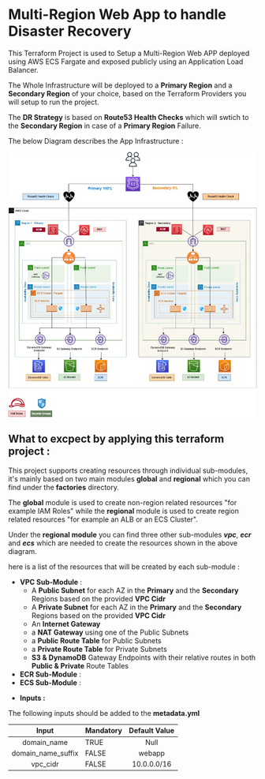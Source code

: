 # Multi-Region Web App to handle Disaster Recovery

This Terraform Project is used to Setup a Multi-Region Web APP deployed using AWS ECS Fargate and exposed publicly using an Application Load Balancer.

The Whole Infrastructure will be deployed to a **Primary Region** and a **Secondary Region** of your choice, based on the Terraform Providers you will setup to run the project.

The **DR Strategy** is based on **Route53 Health Checks** which will swtich to the **Secondary Region** in case of a **Primary Region** Failure.

The below Diagram describes the App Infrastructure :

![plot](./img/infra.jpg)

## **What to excpect by applying this terraform project :**
This project supports creating resources through individual sub-modules, it's mainly based on two main modules **global** and **regional** which you can find under the **factories** directory.

The **global** module is used to create non-region related resources "for example IAM Roles" while the **regional** module is used to create region related resources "for example an ALB or an ECS Cluster".

Under the **regional module** you can find three other sub-modules ***vpc***, ***ecr*** and ***ecs*** which are needed to create the resources shown in the above diagram.

here is a list of the resources that will be created by each sub-module :

- **VPC Sub-Module** :
    - A **Public Subnet** for each AZ in the **Primary** and the **Secondary** Regions based on the provided **VPC Cidr**
    - A **Private Subnet** for each AZ in the **Primary** and the **Secondary** Regions based on the provided **VPC Cidr**
    - An **Internet Gateway**
    - a **NAT Gateway** using one of the Public Subnets
    - a **Public Route Table** for Public Subnets
    - a **Private Route Table** for Private Subnets
    - **S3 & DynamoDB** Gateway Endpoints with their relative routes in both **Public & Private** Route Tables
- **ECR Sub-Module** :
- **ECS Sub-Module** :     

<!-- blank line -->
-  **Inputs :**

The following inputs should be added to the **metadata.yml** 

| **Input** 	| **Mandatory** 	|            **Default Value**            	|
|:---------------:	|------------	|:-----------------------------------:	|
|       domain_name      	| TRUE 	| Null 	|
|       domain_name_suffix      	| FALSE 	| webapp 	|
|       vpc_cidr      	| FALSE 	| 10.0.0.0/16 	|


